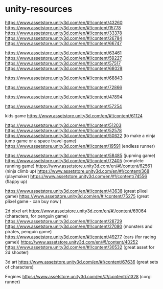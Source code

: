 # unity-resources

https://www.assetstore.unity3d.com/en/#!/content/43260
https://www.assetstore.unity3d.com/en/#!/content/15778
https://www.assetstore.unity3d.com/en/#!/content/33378
https://www.assetstore.unity3d.com/en/#!/content/26784
https://www.assetstore.unity3d.com/en/#!/content/66747


https://www.assetstore.unity3d.com/en/#!/content/63461
https://www.assetstore.unity3d.com/en/#!/content/59227
https://www.assetstore.unity3d.com/en/#!/content/57517
https://www.assetstore.unity3d.com/en/#!/content/68028


https://www.assetstore.unity3d.com/en/#!/content/68843

https://www.assetstore.unity3d.com/en/#!/content/72866

https://www.assetstore.unity3d.com/en/#!/content/47894

https://www.assetstore.unity3d.com/en/#!/content/57254



kids game
https://www.assetstore.unity3d.com/en/#!/content/61124


https://www.assetstore.unity3d.com/en/#!/content/51203
https://www.assetstore.unity3d.com/en/#!/content/52578
https://www.assetstore.unity3d.com/en/#!/content/50622    (to make a ninja jump game or a space travel game)
https://www.assetstore.unity3d.com/en/#!/content/19591 (endless runner)

https://www.assetstore.unity3d.com/en/#!/content/58485 (jupming game)
https://www.assetstore.unity3d.com/en/#!/content/72405 (complete running game)
https://www.assetstore.unity3d.com/en/#!/content/62561 (ninja climb up)
https://www.assetstore.unity3d.com/en/#!/content/368 (playmaker)
https://www.assetstore.unity3d.com/en/#!/content/74556 (flappy up)

https://www.assetstore.unity3d.com/en/#!/content/43638 (great pĩixel game)
https://www.assetstore.unity3d.com/en/#!/content/75275 (great pĩixel game - can buy now )

2d pixel art
https://www.assetstore.unity3d.com/en/#!/content/69064 (characters, for penguin game)
https://www.assetstore.unity3d.com/en/#!/content/28729
https://www.assetstore.unity3d.com/en/#!/content/27080 (monsters and pirates, penguin game)
https://www.assetstore.unity3d.com/en/#!/content/49277 (cars (for racing game))
https://www.assetstore.unity3d.com/en/#!/content/40252
https://www.assetstore.unity3d.com/en/#!/content/30532 (great asset for 2d shooter)




3d art
https://www.assetstore.unity3d.com/en/#!/content/67636 (great sets of characters)


Engines
https://www.assetstore.unity3d.com/en/#!/content/51328 (corgi runner)
